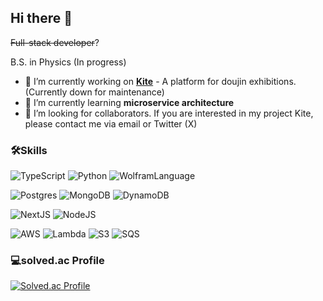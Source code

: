 ## Hi there 👋
~~Full-stack developer~~?

B.S. in Physics (In progress)
- 🔭 I’m currently working on **[Kite](https://kitebooth.com)** - A platform for doujin exhibitions. (Currently down for maintenance)
- 🌱 I’m currently learning **microservice architecture**
- 🤔 I’m looking for collaborators. If you are interested in my project Kite, please contact me via email or Twitter (X)

### 🛠️Skills 
![TypeScript](https://img.shields.io/badge/TypeScript-007ACC?style=flat&logo=typescript&logoColor=white)
![Python](https://img.shields.io/badge/Python-FFD43B?style=flat&logo=python&logoColor=blue)
![WolframLanguage](https://img.shields.io/badge/Wolfram%20Language-DD1100?style=flat&logoColor=white&logo=wolframlanguage)

![Postgres](https://img.shields.io/badge/PostgreSQL-316192?style=flat&logo=postgresql&logoColor=white)
![MongoDB](https://img.shields.io/badge/MongoDB-4EA94B?style=flat&logo=mongodb&logoColor=white)
![DynamoDB](https://img.shields.io/badge/DynamoDB-4053D6?style=flat&logo=Amazon%20DynamoDB&logoColor=white)

![NextJS](https://img.shields.io/badge/Next.js-000000?style=flat&logo=nextdotjs&logoColor=white)
![NodeJS](https://img.shields.io/badge/Node.js-339933?style=flat&logo=nodedotjs&logoColor=white)

![AWS](https://img.shields.io/badge/AWS-232F3E?style=flat&logo=amazonwebservices&logoColor=white)
![Lambda](https://img.shields.io/badge/Lambda-FF9900?style=flat&logo=awslambda&logoColor=white)
![S3](https://img.shields.io/badge/S3-569a31?style=flat&logo=amazons3&logoColor=white)
![SQS](https://img.shields.io/badge/SQS-FF4F8B?style=flat&logo=amazonsqs&logoColor=white)

### 💻solved.ac Profile
[![Solved.ac Profile](http://mazassumnida.wtf/api/v2/generate_badge?boj=akeboshihimari)](https://solved.ac/akeboshihimari/)

